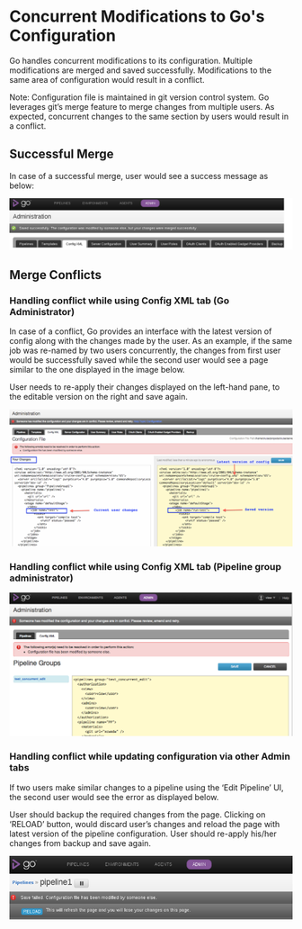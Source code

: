 # Concurrent Modifications to Go's Configuration

Go handles concurrent modifications to its configuration. Multiple modifications are merged and saved successfully. Modifications to the same area of configuration would result in a conflict.

Note: Configuration file is maintained in git version control system. Go leverages git’s merge feature to merge changes from multiple users. As expected, concurrent changes to the same section by users would result in a conflict.

## Successful Merge

In case of a successful merge, user would see a success message as below:

![](../resources/images/successful_config_merge.png)

## Merge Conflicts

### Handling conflict while using Config XML tab (Go Administrator)

In case of a conflict, Go provides an interface with the latest version of config along with the changes made by the user. As an example, if the same job was re-named by two users concurrently, the changes from first user would be successfully saved while the second user would see a page similar to the one displayed in the image below.

User needs to re-apply their changes displayed on the left-hand pane, to the editable version on the right and save again.

![](../resources/images/config_xml_merge_conflict.png)

### Handling conflict while using Config XML tab (Pipeline group administrator)

![](../resources/images/group_admin_merge_conflict.png)

### Handling conflict while updating configuration via other Admin tabs

If two users make similar changes to a pipeline using the ‘Edit Pipeline’ UI, the second user would see the error as displayed below.

User should backup the required changes from the page. Clicking on ‘RELOAD’ button, would discard user’s changes and reload the page with latest version of the pipeline configuration. User should re-apply his/her changes from backup and save again.

![](../resources/images/clicky_admin_merge_conflict.png)